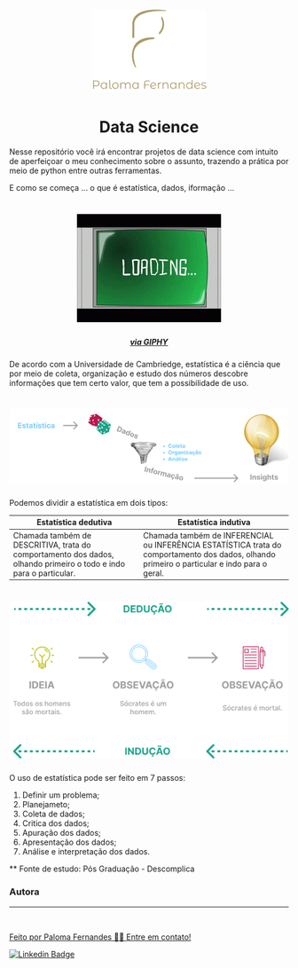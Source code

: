<h1 align="center">
<img src="https://raw.githubusercontent.com/palomafersants/dataviz/main/imagens/paloma.png"/>
</h1>


<h1 align="center">Data Science</h1>


Nesse repositório você irá encontrar projetos de data science com intuito de aperfeiçoar o meu conhecimento sobre o assunto, trazendo a prática por meio de python entre outras ferramentas.

E como se começa ... o que é estatística, dados, iformação ...

<h1 align="center">
<img src="https://github.com/palomafersants/datascience/blob/main/image/Loading_data.gif"/>
</h1>
<h5 align="center">
  <a href="https://giphy.com/gifs/z1GQ9t8FxipnG">via GIPHY</a>
</h5>


De acordo com a Universidade de Cambriedge, estatística é a ciência que por meio de coleta, organização e estudo dos números descobre informações que tem certo valor, que tem a possibilidade de uso.



<h1 align="center">
<img src="image/estatistica.png"/>
</h1>

Podemos dividir a estatística em dois tipos:

|Estatística dedutiva|Estatística indutiva|
|--------------------|--------------------|
|Chamada também de DESCRITIVA, trata do comportamento dos dados, olhando primeiro o todo e indo para o particular.      |Chamada também de INFERENCIAL ou INFERÊNCIA ESTATÍSTICA trata do comportamento dos dados, olhando primeiro o particular e indo para o geral.|


<h1 align="center">
<img src="image/deducao_inducao.png"/>
</h1>


O uso de estatística pode ser feito em 7 passos:
1. Definir um problema;
2. Planejameto;
3. Coleta de dados;
4. Critica dos dados;
5. Apuração dos dados;
6. Apresentação dos dados;
7. Análise e interpretação dos dados.



** Fonte de estudo: Pós Graduação - Descomplica


### Autora
---

<a href="https://www.linkedin.com/in/paloma-fernandes-santos-8a4465117/">
 <img style="border-radius: 50%;" src="https://avatars.githubusercontent.com/u/93602231?s=400&u=08d8ca7099ab19dbc452308e813e7a8957898ad1&v=4" width="100px;" alt=""/>
 <br />

Feito por Paloma Fernandes 👋🏽 Entre em contato!
  
  
[![Linkedin Badge](https://img.shields.io/badge/-Paloma-blue?style=flat-square&logo=Linkedin&logoColor=white&link=https://www.linkedin.com/in/paloma-fernandes-santos-8a4465117/)](https://www.linkedin.com/in/paloma-fernandes-santos-8a4465117/)


